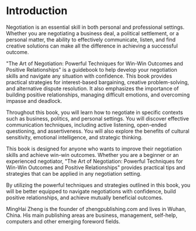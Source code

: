 # Introduction

Negotiation is an essential skill in both personal and professional settings. Whether you are negotiating a business deal, a political settlement, or a personal matter, the ability to effectively communicate, listen, and find creative solutions can make all the difference in achieving a successful outcome.

"The Art of Negotiation: Powerful Techniques for Win-Win Outcomes and Positive Relationships" is a guidebook to help develop your negotiation skills and navigate any situation with confidence. This book provides practical strategies for interest-based bargaining, creative problem-solving, and alternative dispute resolution. It also emphasizes the importance of building positive relationships, managing difficult emotions, and overcoming impasse and deadlock.

Throughout this book, you will learn how to negotiate in specific contexts such as business, politics, and personal settings. You will discover effective communication techniques, including active listening, open-ended questioning, and assertiveness. You will also explore the benefits of cultural sensitivity, emotional intelligence, and strategic thinking.

This book is designed for anyone who wants to improve their negotiation skills and achieve win-win outcomes. Whether you are a beginner or an experienced negotiator, "The Art of Negotiation: Powerful Techniques for Win-Win Outcomes and Positive Relationships" provides practical tips and strategies that can be applied in any negotiation setting.

By utilizing the powerful techniques and strategies outlined in this book, you will be better equipped to navigate negotiations with confidence, build positive relationships, and achieve mutually beneficial outcomes.


MingHai Zheng is the founder of zhengpublishing.com and lives in Wuhan, China. His main publishing areas are business, management, self-help, computers and other emerging foreword fields.
